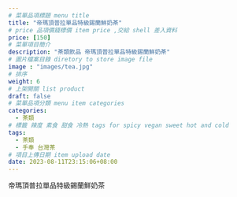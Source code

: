 ```yaml
---
# 菜單品項標題 menu title 
title: "帝瑪頂普拉單品特級錫蘭鮮奶茶"
# price 品項價錢標價 item price ,交給 shell 差入資料
price: [150] 
# 菜單項目簡介 
description: "茶類飲品 帝瑪頂普拉單品特級錫蘭鮮奶茶"
# 圖片檔案目錄 diretory to store image file
image : "images/tea.jpg"
# 排序
weight: 6 
# 上架開關 list product 
draft: false
# 菜單品項分類 menu item categories 
categories:
  - 茶類
# 標籤 辣度 素食 甜食 冷熱 tags for spicy vegan sweet hot and cold 
tags:
  - 茶類
  - 手奉 台灣茶
# 項目上傳日期 item upload date 
date: 2023-08-11T23:15:06+08:00
---
```


 帝瑪頂普拉單品特級錫蘭鮮奶茶
